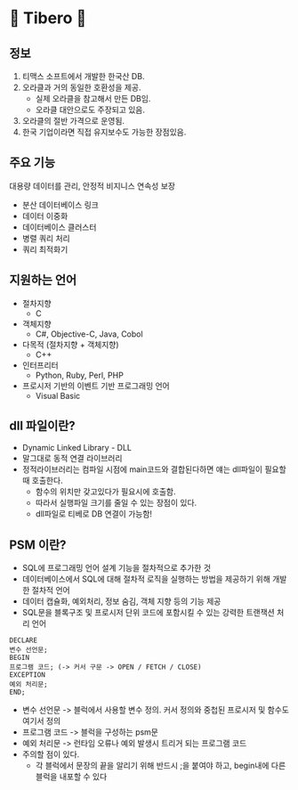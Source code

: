 # 🦎 Tibero 🦎

## 정보
1. 티맥스 소프트에서 개발한 한국산 DB.
2. 오라클과 거의 동일한 호환성을 제공.
	* 실제 오라클을 참고해서 만든 DB임.
	* 오라클 대안으로도 주장되고 있음.
3. 오라클의 절반 가격으로 운영됨.
4. 한국 기업이라면 직접 유지보수도 가능한 장점있음.

## 주요 기능
대용량 데이터를 관리, 안정적 비지니스 연속성 보장
* 분산 데이터베이스 링크
* 데이터 이중화
* 데이터베이스 클러스터
* 병렬 쿼리 처리
* 쿼리 최적화기

## 지원하는 언어
* 절차지향
	* C
* 객체지향
	* C#, Objective-C, Java, Cobol
* 다목적 (절차지향 + 객체지향)
	* C++
* 인터프리터
	* Python, Ruby, Perl, PHP
* 프로시저 기반의 이벤트 기반 프로그래밍 언어
	* Visual Basic

## dll 파일이란?
* Dynamic Linked Library - DLL
* 말그대로 동적 연결 라이브러리
* 정적라이브러리는 컴파일 시점에 main코드와 결합된다하면 얘는 dll파일이 필요할 때 호출한다.
	* 함수의 위치만 갖고있다가 필요시에 호출함.
	* 따라서 실행파일 크기를 줄일 수 있는 장점이 있다.
	* dll파일로 티베로 DB 연결이 가능함!

## PSM 이란?
* SQL에 프로그래밍 언어 설계 기능을 절차적으로 추가한 것
* 데이터베이스에서 SQL에 대해 절차적 로직을 실행하는 방법을 제공하기 위해 개발한 절차적 언어
* 데이터 캡슐화, 예외처리, 정보 숨김, 객체 지향 등의 기능 제공
* SQL문을 블록구조 및 프로시저 단위 코드에 포함시킬 수 있는 강력한 트랜잭션 처리 언어
```psm
DECLARE
변수 선언문;
BEGIN
프로그램 코드; (-> 커서 구문 -> OPEN / FETCH / CLOSE)
EXCEPTION
예외 처리문;
END;
```
* 변수 선언문 ->  블럭에서 사용할 변수 정의. 커서 정의와 중첩된 프로시저 및 함수도 여기서 정의
* 프로그램 코드 ->  블럭을 구성하는 psm문
* 예외 처리문 ->  런타임 오류나 예외 발생시 트리거 되는 프로그램 코드
* 주의할 점이 있다.  
	* 각 블럭에서 문장의 끝을 알리기 위해 반드시 ;을 붙여야 하고, begin내에 다른 블럭을 내포할 수 있다